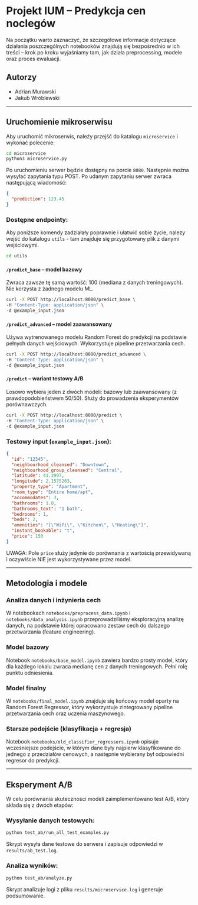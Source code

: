 # Projekt IUM – Predykcja cen noclegów

Na początku warto zaznaczyć, że szczegółowe informacje dotyczące działania poszczególnych notebooków znajdują się bezpośrednio w ich treści – krok po kroku wyjaśniamy tam, jak działa preprocessing, modele oraz proces ewaluacji.

## Autorzy

* Adrian Murawski
* Jakub Wróblewski

---

## Uruchomienie mikroserwisu

Aby uruchomić mikroserwis, należy przejść do katalogu `microservice` i wykonać polecenie:

```bash
cd microservice
python3 microservice.py
```

Po uruchomieniu serwer będzie dostępny na porcie `8080`. Następnie można wysyłać zapytania typu POST. 
Po udanym zapytaniu serwer zwraca następującą wiadomość:

```json
{
  "prediction": 123.45
}
```

### Dostępne endpointy:
Aby poniższe komendy zadziałały poprawnie i ułatwić sobie życie, nalezy wejść do katalogu `utils` - tam znajduje się przygotowany plik z danymi wejściowymi.

```bash
cd utils
```

#### `/predict_base` – model bazowy

Zwraca zawsze tę samą wartość: 100 (mediana z danych treningowych). Nie korzysta z żadnego modelu ML.

```bash
curl -X POST http://localhost:8080/predict_base \
-H "Content-Type: application/json" \
-d @example_input.json
```

#### `/predict_advanced` – model zaawansowany

Używa wytrenowanego modelu Random Forest do predykcji na podstawie pełnych danych wejściowych. Wykorzystuje pipeline przetwarzania cech.

```bash
curl -X POST http://localhost:8080/predict_advanced \
-H "Content-Type: application/json" \
-d @example_input.json
```

#### `/predict` – wariant testowy A/B

Losowo wybiera jeden z dwóch modeli: bazowy lub zaawansowany (z prawdopodobieństwem 50/50). Służy do prowadzenia eksperymentów porównawczych.

```bash
curl -X POST http://localhost:8080/predict \
-H "Content-Type: application/json" \
-d @example_input.json

``` 

### Testowy input (`example_input.json`):
```json
{
  "id": "12345",
  "neighbourhood_cleansed": "Downtown",
  "neighbourhood_group_cleansed": "Central",
  "latitude": 41.3997,
  "longitude": 2.1575263,
  "property_type": "Apartment",
  "room_type": "Entire home/apt",
  "accommodates": 3,
  "bathrooms": 1.0,
  "bathrooms_text": "1 bath",
  "bedrooms": 1,
  "beds": 2,
  "amenities": "[\"Wifi\", \"Kitchen\", \"Heating\"]",
  "instant_bookable": "t",
  "price": 150
}
```
UWAGA: Pole `price` służy jedynie do porównania z wartością przewidywaną i oczywiście NIE jest wykorzystywane przez model.

---

## Metodologia i modele

### Analiza danych i inżynieria cech

W notebookach `notebooks/preprocess_data.ipynb` i `notebooks/data_analysis.ipynb` przeprowadziliśmy eksploracyjną analizę danych, na podstawie której opracowano zestaw cech do dalszego przetwarzania (feature engineering).

### Model bazowy

Notebook `notebooks/base_model.ipynb` zawiera bardzo prosty model, który dla każdego lokalu zwraca medianę cen z danych treningowych. Pełni rolę punktu odniesienia.

### Model finalny

W `notebooks/final_model.ipynb` znajduje się końcowy model oparty na Random Forest Regressor, który wykorzystuje zintegrowany pipeline przetwarzania cech oraz uczenia maszynowego.

### Starsze podejście (klasyfikacja + regresja)

Notebook `notebooks/old_classifier_regressors.ipynb` opisuje wcześniejsze podejście, w którym dane były najpierw klasyfikowane do jednego z przedziałów cenowych, a następnie wybierany był odpowiedni regresor do predykcji.

---

## Eksperyment A/B

W celu porównania skuteczności modeli zaimplementowano test A/B, który składa się z dwóch etapów:

### Wysyłanie danych testowych:

```bash
python test_ab/run_all_test_examples.py
```

Skrypt wysyła dane testowe do serwera i zapisuje odpowiedzi w `results/ab_test.log`.

### Analiza wyników:

```bash
python test_ab/analyze.py
```

Skrypt analizuje logi z pliku `results/microservice.log` i generuje podsumowanie.
